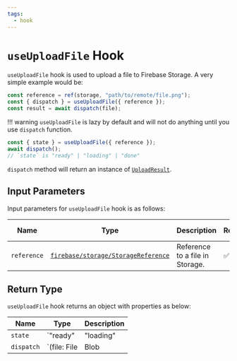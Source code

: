 ```yaml
---
tags:
  - hook
---
```


# `useUploadFile` Hook

`useUploadFile` hook is used to upload a file to Firebase Storage. A very simple example would be:

```typescript
const reference = ref(storage, "path/to/remote/file.png");
const { dispatch } = useUploadFile({ reference });
const result = await dispatch(file);
```

!!! warning
    `useUploadFile` is lazy by default and will not do anything until you use `dispatch` function.

```typescript
const { state } = useUploadFile({ reference });
await dispatch();
// `state` is "ready" | "loading" | "done"
```

`dispatch` method will return an instance of [`UploadResult`][UploadResultRefDoc].

## Input Parameters

Input parameters for `useUploadFile` hook is as follows:

| Name | Type | Description | Required | Default Value |
|---|---|---|---|---|
| `reference` | [`firebase/storage/StorageReference`][StorageReferenceRefDoc] | Reference to a file in Storage. | ✅ | - |

## Return Type

`useUploadFile` hook returns an object with properties as below:

| Name | Type | Description |
|---|---|---|
| `state` | `"ready" | "loading" | "done"` | The state of the upload process. |
| `dispatch` | `(file: File | Blob | Buffer, metadata?: UploadMetadata) => Promise<UploadResult>` | A callback to start upload process. |

[StorageReferenceRefDoc]: https://firebase.google.com/docs/reference/js/storage.storagereference
[UploadResultRefDoc]: https://firebase.google.com/docs/reference/js/storage.uploadresult